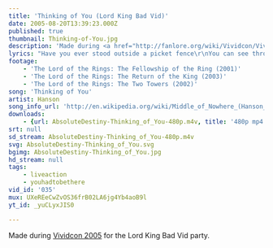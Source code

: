 ```yaml
---
title: 'Thinking of You (Lord King Bad Vid)'
date: 2005-08-20T13:39:23.000Z
published: true
thumbnail: Thinking-of-You.jpg
description: 'Made during <a href="http://fanlore.org/wiki/Vividcon/Vividcon_2005">Vividcon 2005</a> for the Lord King Bad Vid party.'
lyrics: "Have you ever stood outside a picket fence\r\nYou can see through\r\nBut you can't get to the inside, oh\r\nYou sit there and wait\r\nI look at you and anticipate\r\nWhat we could be and what we could do\r\n\r\nI'm carrying this heavy load\r\nDon't know what to do\r\nThe only thing I know\r\nIs I'm in love with you\r\nFly with the wings of an eagle\r\nNo matter how high\r\nI'll be thinking of you\r\n\r\nFly the wings of an eagle\r\nNo matter how high\r\nI'll be thinking of you the whole time\r\nOh\r\nYou'll be on my mind all the time\r\nOh\r\nYou'll be on my mind\r\nI'll be thinking of you the whole time"
footage:
    - 'The Lord of the Rings: The Fellowship of the Ring (2001)'
    - 'The Lord of the Rings: The Return of the King (2003)'
    - 'The Lord of the Rings: The Two Towers (2002)'
song: 'Thinking of You'
artist: Hanson
song_info_url: 'http://en.wikipedia.org/wiki/Middle_of_Nowhere_(Hanson_album)'
downloads:
    - {url: AbsoluteDestiny-Thinking_of_You-480p.m4v, title: '480p mp4', width: 640, height: 246, mimetype: video/mp4}
srt: null
sd_stream: AbsoluteDestiny-Thinking_of_You-480p.m4v
svg: AbsoluteDestiny-Thinking_of_You.svg
bgimg: AbsoluteDestiny-Thinking_of_You.jpg
hd_stream: null
tags:
    - liveaction
    - youhadtobethere
vid_id: '035'
mux: UXeREeCwZvOS36frB02LA6jg4Yb4aoB9l
yt_id: _yuCLyxJIS0

---
```

Made during <a href="http://fanlore.org/wiki/Vividcon/Vividcon_2005">Vividcon 2005</a> for the Lord King Bad Vid party.